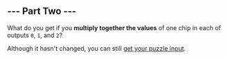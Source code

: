 ## --- Part Two ---

What do you get if you **multiply together the values** of one chip in each of
outputs `0`, `1`, and `2`?

Although it hasn't changed, you can still [get your puzzle input](input.txt).
